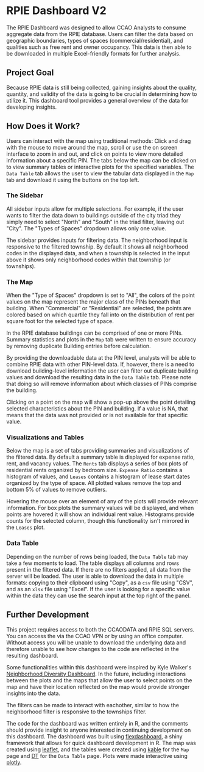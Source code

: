 # RPIE Dashboard V2

The RPIE Dashboard was designed to allow CCAO Analysts to consume aggregate data from the RPIE database. Users can filter the data based on geographic boundaries, types of spaces (commercial/residential), and qualities such as free rent and owner occupancy. This data is then able to be downloaded in multiple Excel-friendly formats for further analysis.

## Project Goal

Because RPIE data is still being collected, gaining insights about the quality, quantity, and validity of the data is going to be crucial in determining how to utilize it. This dashboard tool provides a general overview of the data for developing insights.

## How Does it Work?

Users can interact with the map using traditional methods: Click and drag with the mouse to move around the map, scroll or use the on screen interface to zoom in and out, and click on points to view more detailed information about a specific PIN. The tabs below the map can be clicked on to view summary tables or interactive plots for the specified variables. The `Data Table` tab allows the user to view the tabular data displayed in the `Map` tab and download it using the buttons on the top left.

### The Sidebar

All sidebar inputs allow for multiple selections. For example, if the user wants to filter the data down to buildings outside of the city triad they simply need to select "North" and "South" in the triad filter, leaving out "City". The "Types of Spaces" dropdown allows only one value.

The sidebar provides inputs for filtering data. The neighborhood input is responsive to the filtered township. By default it shows all neighborhood codes in the displayed data, and when a township is selected in the input above it shows only neighborhood codes within that township (or townships).

### The Map

When the "Type of Spaces" dropdown is set to "All", the colors of the point values on the map represent the major class of the PINs beneath that building. When "Commercial" or "Residential" are selected, the points are colored based on which quartile they fall into on the distribution of rent per square foot for the selected type of space.

In the RPIE database buildings can be comprised of one or more PINs. Summary statistics and plots in the `Map` tab were written to ensure accuracy by removing duplicate Building entries before calculation.

By providing the downloadable data at the PIN level, analysts will be able to combine RPIE data with other PIN-level data. If, however, there is a need to download building-level information the user can filter out duplicate building values and download the resulting data in the `Data Table` tab. Please note that doing so will remove information about which classes of PINs comprise the building.

Clicking on a point on the map will show a pop-up above the point detailing selected characteristics about the PIN and building. If a value is NA, that means that the data was not provided or is not available for that specific value.

### Visualizations and Tables

Below the map is a set of tabs providing summaries and visualizations of the filtered data. By default a summary table is displayed for expense ratio, rent, and vacancy values. The `Rents` tab displays a series of box plots of residential rents organized by bedroom size. `Expense Ratio` contains a histogram of values, and `Leases` contains a histogram of lease start dates organized by the type of space. All plotted values remove the top and bottom 5% of values to remove outliers.

Hovering the mouse over an element of any of the plots will provide relevant information. For box plots the summary values will be displayed, and when points are hovered it will show an individual rent value. Histograms provide counts for the selected column, though this functionality isn't mirrored in the `Leases` plot.

### Data Table

Depending on the number of rows being loaded, the `Data Table` tab may take a few moments to load. The table displays all columns and rows present in the filtered data. If there are no filters applied, all data from the server will be loaded. The user is able to download the data in multiple formats: copying to their clipboard using "Copy", as a `csv` file using "CSV", and as an `xlsx` file using "Excel". If the user is looking for a specific value within the data they can use the search  input at the top right of the panel.

## Further Development

This project requires access to both the CCAODATA and RPIE SQL servers. You can access the via the CCAO VPN or by using an office computer. Without access you will be unable to download the underlying data and therefore unable to see how changes to the code are reflected in the resulting dashboard.

Some functionalities within this dashboard were inspired by Kyle Walker's [Neighborhood Diversity Dashboard](https://walkerke.shinyapps.io/neighborhood_diversity/). In the future, including interactions between the plots and the maps that allow the user to select points on the map and have their location reflected on the map would provide stronger insights into the data.

The filters can be made to interact with eachother, similar to how the neighborhood filter is responsive to the townships filter.

The code for the dashboard was written entirely in R, and the comments should provide insight to anyone interested in continuing development on this dashboard. The dashboard was built using [flexdashboard](https://pkgs.rstudio.com/flexdashboard/), a shiny framework that allows for quick dashboard development in R. The map was created using [leaflet](https://rstudio.github.io/leaflet/), and the tables were created using [kable](https://cran.r-project.org/web/packages/kableExtra/vignettes/awesome_table_in_html.html) for the `Map` page and [DT](https://rstudio.github.io/DT/) for the `Data Table` page. Plots were made interactive using [plotly](https://plotly.com/r/).

